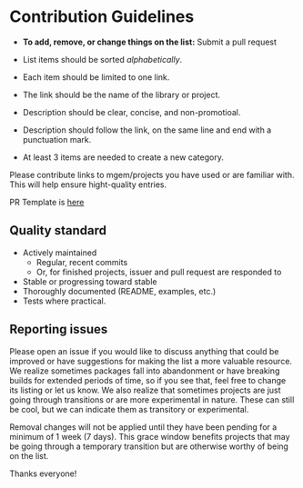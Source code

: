 # Contribution Guidelines

- **To add, remove, or change things on the list:** Submit a pull request

- List items should be sorted *alphabetically*.
- Each item should be limited to one link.
- The link should be the name of the library or project.
- Description should be clear, concise, and non-promotioal.
- Description should follow the link, on the same line and end with a punctuation mark.
- At least 3 items are needed to create a new category.

Please contribute links to mgem/projects you have used or are familiar with. This will help ensure hight-quality entries.

PR Template is [here](https://github.com/nsheremet/awesome-mruby/blob/master/.github/PULL_REQEUST_TEMPLATE.md)

## Quality standard

- Actively maintained
  - Regular, recent commits
  - Or, for finished projects, issuer and pull request are responded to
- Stable or progressing toward stable
- Thoroughly documented (README, examples, etc.)
- Tests where practical.

## Reporting issues

Please open an issue if you would like to discuss anything that could be improved or have suggestions for making the list a more valuable resource. We realize sometimes packages fall into abandonment or have breaking builds for extended periods of time, so if you see that, feel free to change its listing or let us know. We also realize that sometimes projects are just going through transitions or are more experimental in nature. These can still be cool, but we can indicate them as transitory or experimental.

Removal changes will not be applied until they have been pending for a minimum of 1 week (7 days). This grace window benefits projects that may be going through a temporary transition but are otherwise worthy of being on the list.

Thanks everyone!
